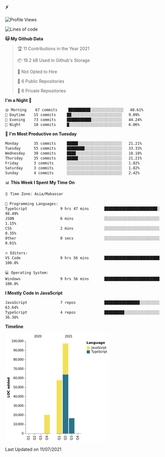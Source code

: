 ### ⚡

<!--
**aulyarahman/aulyarahman** is a ✨ _special_ ✨ repository because its `README.md` (this file) appears on your GitHub profile.

Here are some ideas to get you started:

- 🔭 I’m currently working on ...
- 🌱 I’m currently learning ...
- 👯 I’m looking to collaborate on ...
- 🤔 I’m looking for help with ...
- 💬 Ask me about ...
- 📫 How to reach me: ...
- 😄 Pronouns: ...
- ⚡ Fun fact: ...
-->

<!--START_SECTION:waka-->
![Profile Views](http://img.shields.io/badge/Profile%20Views-4-blue)

![Lines of code](https://img.shields.io/badge/From%20Hello%20World%20I%27ve%20Written-191694%20lines%20of%20code-blue)

**🐱 My Github Data** 

> 🏆 11 Contributions in the Year 2021
 > 
> 📦 19.2 kB Used in Github's Storage 
 > 
> 🚫 Not Opted to Hire
 > 
> 📜 6 Public Repositories 
 > 
> 🔑 6 Private Repositories  
 > 
**I'm a Night 🦉** 

```text
🌞 Morning    67 commits     ██████████░░░░░░░░░░░░░░░   40.61% 
🌆 Daytime    15 commits     ██░░░░░░░░░░░░░░░░░░░░░░░   9.09% 
🌃 Evening    73 commits     ███████████░░░░░░░░░░░░░░   44.24% 
🌙 Night      10 commits     █░░░░░░░░░░░░░░░░░░░░░░░░   6.06%

```
📅 **I'm Most Productive on Tuesday** 

```text
Monday       35 commits     █████░░░░░░░░░░░░░░░░░░░░   21.21% 
Tuesday      55 commits     ████████░░░░░░░░░░░░░░░░░   33.33% 
Wednesday    30 commits     ████░░░░░░░░░░░░░░░░░░░░░   18.18% 
Thursday     35 commits     █████░░░░░░░░░░░░░░░░░░░░   21.21% 
Friday       3 commits      ░░░░░░░░░░░░░░░░░░░░░░░░░   1.82% 
Saturday     3 commits      ░░░░░░░░░░░░░░░░░░░░░░░░░   1.82% 
Sunday       4 commits      ░░░░░░░░░░░░░░░░░░░░░░░░░   2.42%

```


📊 **This Week I Spent My Time On** 

```text
⌚︎ Time Zone: Asia/Makassar

💬 Programming Languages: 
TypeScript               9 hrs 47 mins       ████████████████████████░   98.49% 
JSON                     6 mins              ░░░░░░░░░░░░░░░░░░░░░░░░░   1.15% 
CSS                      2 mins              ░░░░░░░░░░░░░░░░░░░░░░░░░   0.35% 
Other                    0 secs              ░░░░░░░░░░░░░░░░░░░░░░░░░   0.01%

🔥 Editors: 
VS Code                  9 hrs 56 mins       █████████████████████████   100.0%

💻 Operating System: 
Windows                  9 hrs 56 mins       █████████████████████████   100.0%

```

**I Mostly Code in JavaScript** 

```text
JavaScript               7 repos             ████████████████░░░░░░░░░   63.64% 
TypeScript               4 repos             █████████░░░░░░░░░░░░░░░░   36.36%

```


**Timeline**

![Chart not found](https://raw.githubusercontent.com/aulyarahman/aulyarahman/main/charts/bar_graph.png) 


 Last Updated on 11/07/2021
<!--END_SECTION:waka-->

